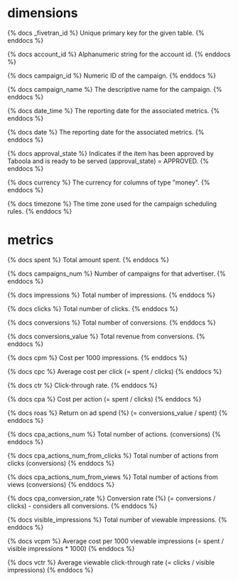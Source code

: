 
# dimensions

{% docs _fivetran_id %} Unique primary key for the given table. {% enddocs %}

{% docs account_id %} Alphanumeric string for the account id. {% enddocs %}

{% docs campaign_id %} Numeric ID of the campaign. {% enddocs %}

{% docs campaign_name %} The descriptive name for the campaign. {% enddocs %}

{% docs date_time %} The reporting date for the associated metrics. {% enddocs %}

{% docs date %} The reporting date for the associated metrics. {% enddocs %}

{% docs approval_state %} Indicates if the item has been approved by Taboola and is ready to be served (approval_state) = APPROVED. {% enddocs %}

{% docs currency %} The currency for columns of type "money". {% enddocs %}

{% docs timezone %} The time zone used for the campaign scheduling rules. {% enddocs %}

# metrics

{% docs spent %} Total amount spent. {% enddocs %}

{% docs campaigns_num %} Number of campaigns for that advertiser. {% enddocs %}

{% docs impressions %} Total number of impressions. {% enddocs %}

{% docs clicks %} Total number of clicks. {% enddocs %}

{% docs conversions %} Total number of conversions. {% enddocs %}

{% docs conversions_value %} Total revenue from conversions. {% enddocs %}

{% docs cpm %} Cost per 1000 impressions. {% enddocs %}

{% docs cpc %} Average cost per click (= spent / clicks) {% enddocs %}

{% docs ctr %} Click-through rate. {% enddocs %}

{% docs cpa %} Cost per action (= spent / clicks) {% enddocs %}

{% docs roas %} Return on ad spend (%) (= conversions_value / spent) {% enddocs %}

{% docs cpa_actions_num %} Total number of actions. (conversions) {% enddocs %}

{% docs cpa_actions_num_from_clicks %} Total number of actions from clicks (conversions) {% enddocs %}

{% docs cpa_actions_num_from_views %} Total number of actions from views (conversions) {% enddocs %}

{% docs cpa_conversion_rate %} Conversion rate (%) (= conversions / clicks) - considers all conversions. {% enddocs %}

{% docs visible_impressions %} Total number of viewable impressions. {% enddocs %}

{% docs vcpm %} Average cost per 1000 viewable impressions (= spent / visible impressions * 1000) {% enddocs %}

{% docs vctr %} Average viewable click-through rate (= clicks / visible impressions) {% enddocs %}